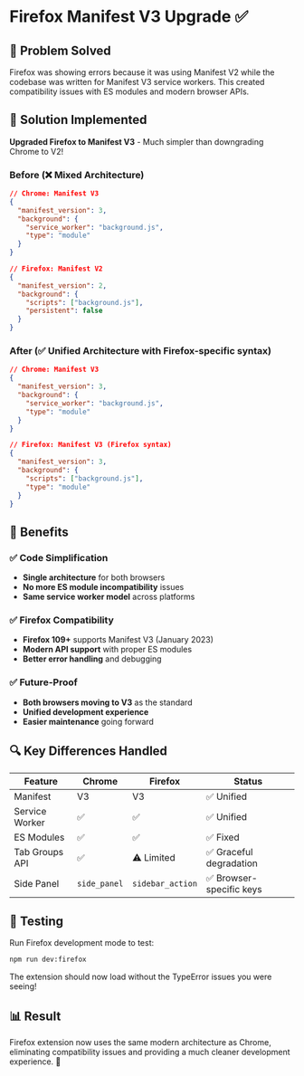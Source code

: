 # Firefox Manifest V3 Upgrade ✅

## 🎯 Problem Solved

Firefox was showing errors because it was using Manifest V2 while the codebase was written for Manifest V3 service workers. This created compatibility issues with ES modules and modern browser APIs.

## 🔧 Solution Implemented

**Upgraded Firefox to Manifest V3** - Much simpler than downgrading Chrome to V2!

### Before (❌ Mixed Architecture)

```json
// Chrome: Manifest V3
{
  "manifest_version": 3,
  "background": {
    "service_worker": "background.js",
    "type": "module"
  }
}

// Firefox: Manifest V2  
{
  "manifest_version": 2,
  "background": {
    "scripts": ["background.js"],
    "persistent": false
  }
}
```

### After (✅ Unified Architecture with Firefox-specific syntax)

```json
// Chrome: Manifest V3
{
  "manifest_version": 3,
  "background": {
    "service_worker": "background.js",
    "type": "module"
  }
}

// Firefox: Manifest V3 (Firefox syntax)
{
  "manifest_version": 3,
  "background": {
    "scripts": ["background.js"],
    "type": "module"
  }
}
```

## 🎉 Benefits

### ✅ Code Simplification

- **Single architecture** for both browsers
- **No more ES module incompatibility** issues
- **Same service worker model** across platforms

### ✅ Firefox Compatibility

- **Firefox 109+** supports Manifest V3 (January 2023)
- **Modern API support** with proper ES modules
- **Better error handling** and debugging

### ✅ Future-Proof

- **Both browsers moving to V3** as the standard
- **Unified development experience**
- **Easier maintenance** going forward

## 🔍 Key Differences Handled

| Feature | Chrome | Firefox | Status |
|---------|--------|---------|--------|
| Manifest | V3 | V3 | ✅ Unified |
| Service Worker | ✅ | ✅ | ✅ Unified |
| ES Modules | ✅ | ✅ | ✅ Fixed |
| Tab Groups API | ✅ | ⚠️ Limited | ✅ Graceful degradation |
| Side Panel | `side_panel` | `sidebar_action` | ✅ Browser-specific keys |

## 🧪 Testing

Run Firefox development mode to test:

```bash
npm run dev:firefox
```

The extension should now load without the TypeError issues you were seeing!

## 📊 Result

Firefox extension now uses the same modern architecture as Chrome, eliminating compatibility issues and providing a much cleaner development experience. 🚀
